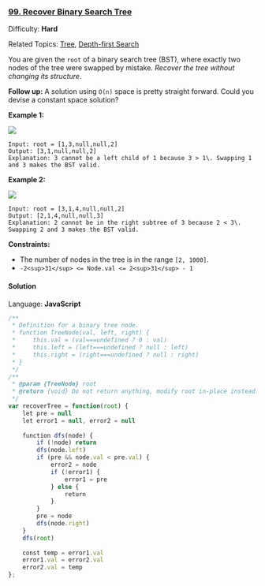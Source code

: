 ### [99\. Recover Binary Search Tree](https://leetcode.com/problems/recover-binary-search-tree/)

Difficulty: **Hard**  

Related Topics: [Tree](https://leetcode.com/tag/tree/), [Depth-first Search](https://leetcode.com/tag/depth-first-search/)


You are given the `root` of a binary search tree (BST), where exactly two nodes of the tree were swapped by mistake. _Recover the tree without changing its structure_.

**Follow up:** A solution using `O(n)` space is pretty straight forward. Could you devise a constant space solution?

**Example 1:**

![](https://assets.leetcode.com/uploads/2020/10/28/recover1.jpg)

```
Input: root = [1,3,null,null,2]
Output: [3,1,null,null,2]
Explanation: 3 cannot be a left child of 1 because 3 > 1\. Swapping 1 and 3 makes the BST valid.
```

**Example 2:**

![](https://assets.leetcode.com/uploads/2020/10/28/recover2.jpg)

```
Input: root = [3,1,4,null,null,2]
Output: [2,1,4,null,null,3]
Explanation: 2 cannot be in the right subtree of 3 because 2 < 3\. Swapping 2 and 3 makes the BST valid.
```

**Constraints:**

*   The number of nodes in the tree is in the range `[2, 1000]`.
*   `-2<sup>31</sup> <= Node.val <= 2<sup>31</sup> - 1`


#### Solution

Language: **JavaScript**

```javascript
/**
 * Definition for a binary tree node.
 * function TreeNode(val, left, right) {
 *     this.val = (val===undefined ? 0 : val)
 *     this.left = (left===undefined ? null : left)
 *     this.right = (right===undefined ? null : right)
 * }
 */
/**
 * @param {TreeNode} root
 * @return {void} Do not return anything, modify root in-place instead.
 */
var recoverTree = function(root) {
    let pre = null
    let error1 = null, error2 = null
    
    function dfs(node) {
        if (!node) return
        dfs(node.left)
        if (pre && node.val < pre.val) {
            error2 = node
            if (!error1) {
                error1 = pre
            } else {
                return
            }
        }
        pre = node
        dfs(node.right)
    }
    dfs(root)
    
    const temp = error1.val
    error1.val = error2.val
    error2.val = temp
};
```